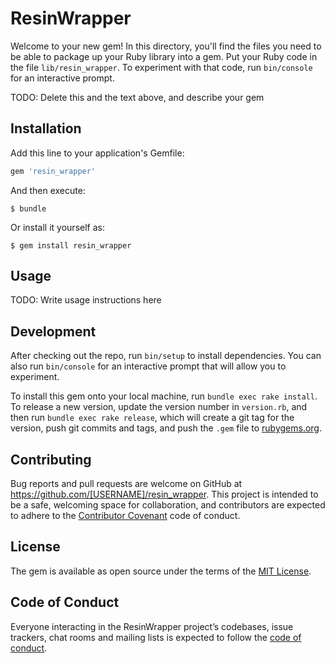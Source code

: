 # ResinWrapper

Welcome to your new gem! In this directory, you'll find the files you need to be able to package up your Ruby library into a gem. Put your Ruby code in the file `lib/resin_wrapper`. To experiment with that code, run `bin/console` for an interactive prompt.

TODO: Delete this and the text above, and describe your gem

## Installation

Add this line to your application's Gemfile:

```ruby
gem 'resin_wrapper'
```

And then execute:

    $ bundle

Or install it yourself as:

    $ gem install resin_wrapper

## Usage

TODO: Write usage instructions here

## Development

After checking out the repo, run `bin/setup` to install dependencies. You can also run `bin/console` for an interactive prompt that will allow you to experiment.

To install this gem onto your local machine, run `bundle exec rake install`. To release a new version, update the version number in `version.rb`, and then run `bundle exec rake release`, which will create a git tag for the version, push git commits and tags, and push the `.gem` file to [rubygems.org](https://rubygems.org).

## Contributing

Bug reports and pull requests are welcome on GitHub at https://github.com/[USERNAME]/resin_wrapper. This project is intended to be a safe, welcoming space for collaboration, and contributors are expected to adhere to the [Contributor Covenant](http://contributor-covenant.org) code of conduct.

## License

The gem is available as open source under the terms of the [MIT License](https://opensource.org/licenses/MIT).

## Code of Conduct

Everyone interacting in the ResinWrapper project’s codebases, issue trackers, chat rooms and mailing lists is expected to follow the [code of conduct](https://github.com/[USERNAME]/resin_wrapper/blob/master/CODE_OF_CONDUCT.md).
